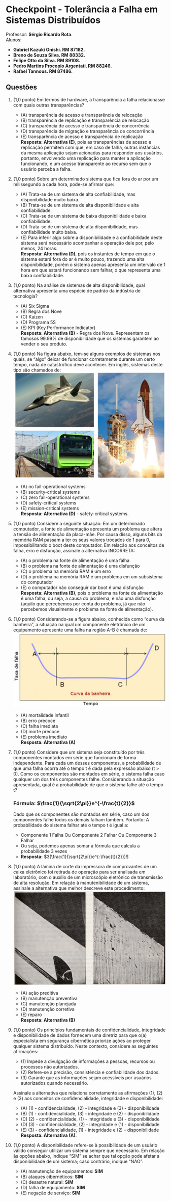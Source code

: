 # Checkpoint - Tolerância a Falha em Sistemas Distribuídos
Professor: **Sérgio Ricardo Rota**.  
Alunos:
* **Gabriel Kazuki Onishi. RM 87182.**
* **Breno de Souza Silva. RM 88332.**
* **Felipe Otto da Silva. RM 89108.**
* **Pedro Martins Procopio Argentati. RM 88246.**
* **Rafael Tannous. RM 87486.**

## Questões

1. (1,0 ponto) Em termos de hardware, a transparência a falha relacionasse com quais outras transparências?
    * (A) transparência de acesso e transparência de relocação
    * (B) transparência de replicação e transparência de relocação
    * (C) transparência de acesso e transparência de concorrência
    * (D) transparência de migração e transparência de concorrência
    * (E) transparência de acesso e transparência de replicação  
**Resposta: Alternativa (E)**, pois as transparências de acesso e replicação permitem com que, em caso de falha, outras instâncias da mesma aplicação sejam acionadas para responder aos usuários, portanto, envolvendo uma replicação para manter a aplicação funcionando, e um acesso transparente ao recurso sem que o usuário perceba a falha.

2. (1,0 ponto) Sobre um determinado sistema que fica fora do ar por um milissegundo a cada hora, pode-se afirmar que:
    * (A) Trata-se de um sistema de alta confiabilidade, mas disponibilidade muito baixa.
    * (B) Trata-se de um sistema de alta disponibilidade e alta confiabilidade.
    * (C) Trata-se de um sistema de baixa disponibilidade e baixa confiabilidade.
    * (D) Trata-se de um sistema de alta disponibilidade, mas confiabilidade muito baixa.
    * (E) Para inferir algo sobre a disponibilidade e a confiabilidade deste sistema será necessário acompanhar a operação dele por, pelo menos, 24 horas.  
**Resposta: Alternativa (D)**, pois os instantes de tempo em que o sistema estará fora do ar é muito pouco, trazendo uma alta disponibilidade, porém o sistema apenas apresenta um intervalo de 1 hora em que estará funcionando sem falhar, o que representa uma baixa confiabilidade.

3. (1,0 ponto) Na análise de sistemas de alta disponibilidade, qual alternativa apresenta uma espécie de padrão da indústria de tecnologia?
    * (A) Six Sigma
    * (B) Regra dos Nove
    * (C) Kaizen
    * (D) Programa 5S
    * (E) KPI (Key Performance Indicator)  
**Resposta: Alternativa (B)** - Regra dos Nove. Representam os famosos 99.99% de disponibilidade que os sistemas garantem ao vender o seu produto.

4. (1,0 ponto) Na figura abaixo, tem-se alguns exemplos de sistemas nos quais, se “algo” deixar de funcionar corretamente durante um certo tempo, nada de catastrófico deve acontecer. Em inglês, sistemas deste tipo são chamados de: 
![alt text](img_q_4.png)
    * (A) no fail-operational systems
    * (B) security-critical systems
    * (C) zero fail-operational systems
    * (D) safety-critical systems
    * (E) mission-critical systems  
**Resposta: Alternativa (D)** - safety-critical systems.

5. (1,0 ponto) Considere a seguinte situação: Em um determinado computador, a fonte de alimentação apresenta um problema que altera a tensão de alimentação da placa-mãe. Por causa disso, alguns bits da memória RAM passam a ter os seus valores trocados de 1 para 0, impossibilitando o boot deste computador. Em relação aos conceitos de falha, erro e disfunção, assinale a alternativa INCORRETA:
    * (A) o problema na fonte de alimentação é uma falha
    * (B) o problema na fonte de alimentação é uma disfunção
    * (C) o problema na memória RAM é um erro
    * (D) o problema na memória RAM é um problema em um subsistema do computador
    * (E) o computador não conseguir dar boot é uma disfunção  
**Resposta: Alternativa (B)**, pois o problema na fonte de alimentação é uma falha, ou seja, a causa do problema, e não uma disfunção (aquilo que percebemos por conta do problema, já que não percebemos visualmente o problema na fonte de alimentação).

6. (1,0 ponto) Considerando-se a figura abaixo, conhecida como “curva da banheira”, a situação na qual um componente eletrônico de um equipamento apresente uma falha na região A–B é chamada de: 
![alt text](img_q_6.png)
    * (A) mortalidade infantil
    * (B) erro precoce
    * (C) falha imediata
    * (D) morte precoce
    * (E) problema imediato  
**Resposta: Alternativa (A)**

7. (1,0 ponto) Considere que um sistema seja constituído por três componentes montados em série que funcionam de forma independente. Para cada um desses componentes, a probabilidade de que uma falha ocorra até o tempo t é dada pela expressão abaixo (t > 0). Como os componentes são montados em série, o sistema falha caso qualquer um dos três componentes falhe. Considerando a situação apresentada, qual é a probabilidade de que o sistema falhe até o tempo t?  
    ### Fórmula:  $\frac{1}{\sqrt{2\pi}}e^{-\frac{t}{2}}$
    Dado que os componentes são montados em série, caso um dos componentes falhe todos os demais falham também. Portanto: A probabilidade do sistema falhar até o tempo t é igual a:  
    * Componente 1 Falha Ou Componente 2 Falhar Ou Componente 3 Falhar  
    * Ou seja, podemos apenas somar a fórmula que calcula a probabilidade 3 vezes
    * **Resposta:** $3(\frac{1}{\sqrt{2\pi}}e^{-\frac{t}{2}})$

8. (1,0 ponto) A lâmina de corte da impressora de comprovantes de um caixa eletrônico foi retirada de operação para ser analisada em laboratório, com o auxílio de um microscópio eletrônico de transmissão de alta resolução. Em relação à manutenibilidade de um sistema, assinale a alternativa que melhor descreve este procedimento:  
![alt text](img_q_8.png)
    * (A) ação preditiva
    * (B) manutenção preventiva
    * (C) manutenção planejada
    * (D) manutenção corretiva
    * (E) reparo  
**Resposta: Alternativa (B)**

9. (1,0 ponto) Os princípios fundamentais de confidencialidade, integridade e disponibilidade de dados fornecem uma diretriz para que o(a) especialista em segurança cibernética priorize ações ao proteger qualquer sistema distribuído. Neste contexto, considere as seguintes afirmações:  
    - (1) Impede a divulgação de informações a pessoas, recursos ou processos não
    autorizados.
    - (2) Refere-se à precisão, consistência e confiabilidade dos dados.
    - (3) Garante que as informações sejam acessíveis por usuários autorizados quando
necessário.     
  
    Assinale a alternativa que relaciona corretamente as afirmações (1), (2) e (3) aos
conceitos de confidencialidade, integridade e disponibilidade: 
    - (A) (1) - confidencialidade, (2) - integridade e (3) - disponibilidade
    - (B) (1) - confidencialidade, (3) - integridade e (2) - disponibilidade
    - (C) (2) - confidencialidade, (1) - integridade e (3) - disponibilidade
    - (D) (3) - confidencialidade, (2) - integridade e (1) - disponibilidade
    - (E) (3) - confidencialidade, (1) - integridade e (2) - disponibilidade  
**Resposta: Alternativa (A)**.

10. (1,0 ponto) A disponibilidade refere-se à possibilidade de um usuário válido conseguir utilizar um sistema sempre que necessário. Em relação às opções abaixo, indique “SIM” se achar que tal opção pode afetar a disponibilidade de um sistema; caso contrário, indique “NÃO”: 
    * (A) manutenção de equipamentos: **SIM**
    * (B) ataques cibernéticos: **SIM**
    * (C) desastre natural: **SIM**
    * (D) falha de equipamento: **SIM**
    * (E) negação de serviço: **SIM** 
